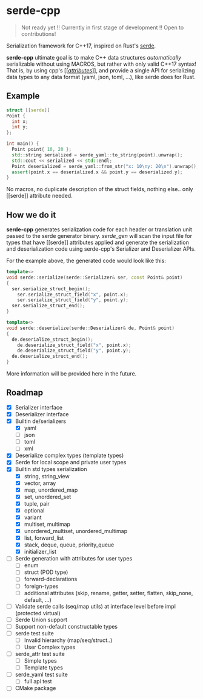 serde-cpp
===

> Not ready yet !!
> Currently in first stage of development !!
> Open to contributions!

Serialization framework for C++17, inspired on Rust's [serde](https://serde.rs/).

**serde-cpp** ultimate goal is to make C++ data structures _automatically_ serializable without using MACROS,
but rather with only valid C++17 syntax! That is, by using cpp's [[[_attributes_](https://en.cppreference.com/w/cpp/language/attributes)]],
and provide a single API for serializing data types to any data format (yaml, json, toml, ...), like serde does for Rust.

Example
---

```cpp
struct [[serde]]
Point {
  int x;
  int y;
};

int main() {
  Point point{ 10, 20 };
  std::string serialized = serde_yaml::to_string(point).unwrap();
  std::cout << serialized << std::endl;
  Point deserialized = serde_yaml::from_str("x: 10\ny: 20\n").unwrap();
  assert(point.x == deserialized.x && point.y == deserialized.y);
}
```

No macros, no duplicate description of the struct fields, nothing else.. only [[serde]] attribute needed.

How we do it
---

**serde-cpp** generates serialization code for each header or translation unit passed to the serde generator binary.
_serde_gen_ will scan the input file for types that have [[serde]] attributes applied and generate the serialization and deserialization code
using serde-cpp's Serializer and Deserializer APIs.

For the example above, the generated code would look like this:

```cpp
template<>
void serde::serialize(serde::Serializer& ser, const Point& point)
{
  ser.serialize_struct_begin();
    ser.serialize_struct_field("x", point.x);
    ser.serialize_struct_field("y", point.y);
  ser.serialize_struct_end();
}

template<>
void serde::deserialize(serde::Deserializer& de, Point& point)
{
  de.deserialize_struct_begin();
    de.deserialize_struct_field("x", point.x);
    de.deserialize_struct_field("y", point.y);
  de.deserialize_struct_end();
}
```

More information will be provided here in the future.

Roadmap
---

- [x] Serializer interface
- [x] Deserializer interface
- [x] Builtin de/serializers
  - [x] yaml
  - [ ] json
  - [ ] toml
  - [ ] xml
- [x] Deserialize complex types (template types)
- [x] Serde for local scope and private user types
- [x] Builtin std types serialization 
  - [x] string, string\_view
  - [x] vector, array
  - [x] map, unordered\_map
  - [x] set, unordered\_set
  - [x] tuple, pair
  - [x] optional
  - [x] variant
  - [x] multiset, multimap
  - [x] unordered\_multiset, unordered\_multimap
  - [x] list, forward\_list
  - [x] stack, deque, queue, priority\_queue
  - [x] initializer\_list
- [ ] Serde generation with attributes for user types
  - [ ] enum
  - [ ] struct (POD type)
  - [ ] forward-declarations
  - [ ] foreign-types
  - [ ] additional attributes (skip, rename, getter, setter, flatten, skip\_none, default, ...)
- [ ] Validate serde calls (seq/map utils) at interface level before impl (protected virtual)
- [ ] Serde Union support
- [ ] Support non-default constructable types
- [ ] serde test suite
  - [ ] Invalid hierarchy (map/seq/struct..)
  - [ ] User Complex types
- [ ] serde\_attr test suite
  - [ ] Simple types
  - [ ] Template types
- [ ] serde\_yaml test suite
  - [ ] full api test
- [ ] CMake package
